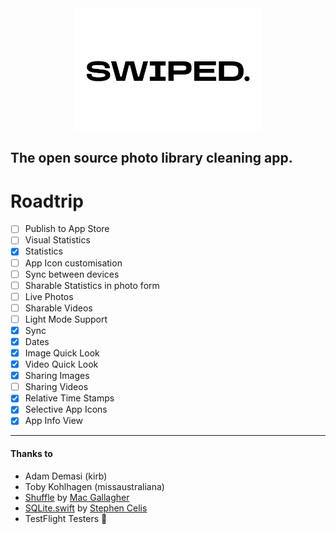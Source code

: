 <center><picture>
  <source media="(prefers-color-scheme: dark)" srcset="swiped./swippy.png">
  <img src="swiped./swippy_dark.png" width="300">
</picture></center>

## The open source photo library cleaning app.

# Roadtrip
- [ ] Publish to App Store
- [ ] Visual Statistics
- [x] Statistics
- [ ] App Icon customisation
- [ ] Sync between devices
- [ ] Sharable Statistics in photo form
- [ ] Live Photos
- [ ] Sharable Videos
- [ ] Light Mode Support
- [x] Sync
- [x] Dates
- [x] Image Quick Look
- [x] Video Quick Look
- [x] Sharing Images
- [ ] Sharing Videos
- [x] Relative Time Stamps
- [x] Selective App Icons
- [x] App Info View
---
#### Thanks to
- Adam Demasi (kirb)
- Toby Kohlhagen (missaustraliana)
- [Shuffle](https://github.com/mac-gallagher/Shuffle) by [Mac Gallagher](https://github.com/mac-gallagher)
- [SQLite.swift](https://github.com/stephencelis/SQLite.swift) by [Stephen Celis](https://github.com/stephencelis)
- TestFlight Testers 💞